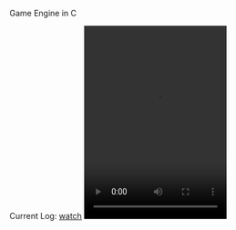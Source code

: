 Game Engine in C

Current Log: <a href="c-engine-dev-log.html">watch</a>
<video width="250" height="340" controls><source src="C:\Users\Emir PCman\Videos\c-window.ogv" type="vide/ogg"></video>
